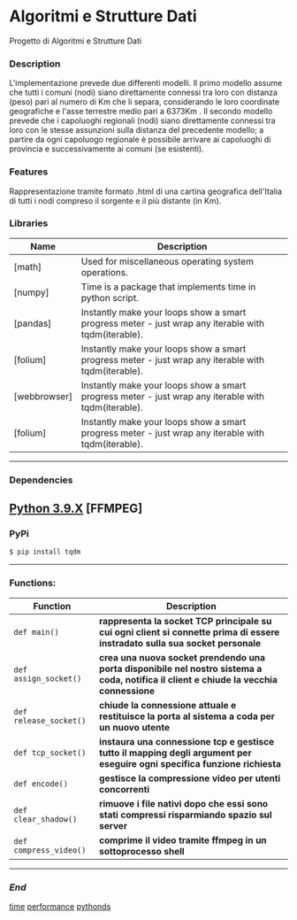 # Algoritmi e Strutture Dati
Progetto di Algoritmi e Strutture Dati

### Description
L'implementazione prevede due differenti modelli. Il primo modello assume che tutti i comuni (nodi) siano direttamente connessi tra loro con distanza (peso) pari al numero di Km che li separa, considerando le loro coordinate geografiche e l'asse terrestre medio pari a 6373Km . Il secondo modello prevede che i capoluoghi regionali (nodi) siano direttamente connessi tra loro con le stesse assunzioni sulla distanza del precedente modello; a partire da ogni capoluogo regionale è possibile arrivare ai capoluoghi di provincia e successivamente ai comuni (se esistenti).

### Features
Rappresentazione tramite formato .html di una cartina geografica dell'Italia di tutti i nodi compreso il sorgente e il più distante (in Km).


### Libraries

| Name | Description |
| ------------- | ------------------------------ |
| [math] | Used for miscellaneous operating system operations.
| [numpy] | Time is a package that implements time in python script.
| [pandas]| Instantly make your loops show a smart progress meter - just wrap any iterable with tqdm(iterable).
| [folium]| Instantly make your loops show a smart progress meter - just wrap any iterable with tqdm(iterable).
| [webbrowser]| Instantly make your loops show a smart progress meter - just wrap any iterable with tqdm(iterable).
| [folium]| Instantly make your loops show a smart progress meter - just wrap any iterable with tqdm(iterable).


---
### Dependencies

[Python 3.9.X]
[FFMPEG]
---
### PyPi

```sh
$ pip install tqdm
```

----
### Functions:                
         
| Function                   | Description                    |
| -------------------------- | ------------------------------ |
| `def main()`                       | **rappresenta la socket TCP principale su cui ogni client si connette prima di essere instradato sulla sua socket personale**|
| `def assign_socket()`              |**crea una nuova socket prendendo una porta disponibile nel nostro sistema a coda, notifica il client e chiude la vecchia connessione**|
| `def release_socket()`             | **chiude la connessione attuale e restituisce la porta al sistema a coda per un nuovo utente**|
| `def tcp_socket()`                 | **instaura una connessione tcp e gestisce tutto il mapping degli argument per eseguire ogni specifica funzione richiesta**|
| `def encode()`                     | **gestisce la compressione video per utenti concorrenti**|
| `def clear_shadow()`               | **rimuove i file nativi dopo che essi sono stati compressi risparmiando spazio sul server**|
| `def compress_video()`             | **comprime il video tramite ffmpeg in un sottoprocesso shell**|

----

### *End*



[time]
[performance]
[pythonds]

[Python 3.9.X]: <https://www.python.org/downloads/release/python-390/>
[time]:<http://robyp.x10host.com/3/time.html#loaded>
[performance]:<https://www.promezio.it/2018/10/02/python-misurazione-delle-performance/>
[pythonds]:<https://elearning.lumsa.it/pluginfile.php/76990/mod_resource/content/1/pythonGraphs.pdf>

